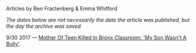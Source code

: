 Articles by Ben Fractenberg &amp; Emma Whitford

*The dates below are not necessarily the date the article was published, but the day the archive was saved*

9/30 2017 — [Mother Of Teen Killed In Bronx Classroom: 'My Son Wasn't A Bully'](https://web.archive.org/web/20170930170237/http://gothamist.com/2017/09/29/bronx_school_stabbing_victim_family.php)  
